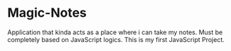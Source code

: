 # Magic-Notes
Application that kinda acts as a place where i can take my notes. Must be completely based on JavaScript logics.
This is my first JavaScript Project.
